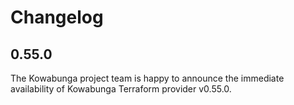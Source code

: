 # Changelog

## 0.55.0

The Kowabunga project team is happy to announce the immediate availability of Kowabunga Terraform provider v0.55.0.

